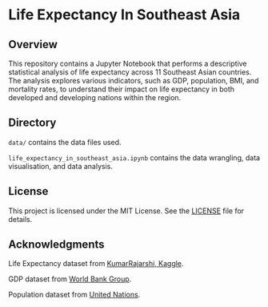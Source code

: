 # Life Expectancy In Southeast Asia

## Overview

This repository contains a Jupyter Notebook that performs a descriptive statistical analysis of life expectancy across 11 Southeast Asian countries. The analysis explores various indicators, such as GDP, population, BMI, and mortality rates, to understand their impact on life expectancy in both developed and developing nations within the region.

## Directory

```data/``` contains the data files used.

```life_expectancy_in_southeast_asia.ipynb``` contains the data wrangling, data visualisation, and data analysis.

## License

This project is licensed under the MIT License. See the [LICENSE](LICENSE) file for details.

## Acknowledgments

Life Expectancy dataset from [KumarRajarshi, Kaggle](https://www.kaggle.com/kumarajarshi/life-expectancy-who).

GDP dataset from [World Bank Group](https://datacatalog.worldbank.org/dataset/gdp-ranking).

Population dataset from [United Nations](https://population.un.org/wpp/Download/Standard/CSV/).
